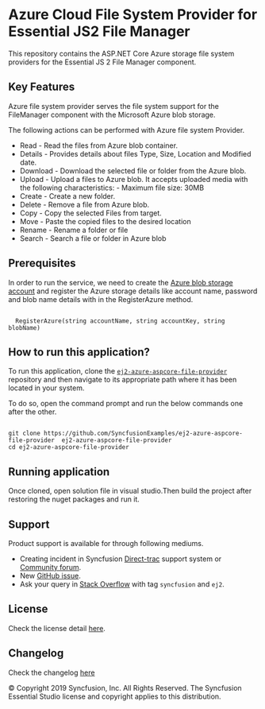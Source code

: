 # Azure Cloud File System Provider for Essential JS2 File Manager

This repository contains the ASP.NET Core Azure storage file system providers for the Essential JS 2 File Manager component.

## Key Features

Azure file system provider serves the file system support for the FileManager component with the Microsoft Azure blob storage.

The following actions can be performed with Azure file system Provider.

- Read     - Read the files from Azure blob container.
- Details  - Provides details about files Type, Size, Location and Modified date.
- Download - Download the selected file or folder from the Azure blob.
- Upload   - Upload a files to Azure blob. It accepts uploaded media with the following characteristics:
                - Maximum file size:  30MB
- Create   - Create a new folder.
- Delete   - Remove a file from Azure blob.
- Copy     - Copy the selected Files from target.
- Move     - Paste the copied files to the desired location
- Rename   - Rename a folder or file
- Search   - Search a file or folder in Azure blob

## Prerequisites

In order to run the service, we need to create the [Azure blob storage account](https://docs.microsoft.com/en-us/azure/storage/common/storage-quickstart-create-account?tabs=azure-portal) and register the Azure storage details like  account name, password and blob name details with in the RegisterAzure method.

```

  RegisterAzure(string accountName, string accountKey, string blobName)

```

## How to run this application?

To run this application, clone the [`ej2-azure-aspcore-file-provider`](https://github.com/SyncfusionExamples/ej2-azure-aspcore-file-provider) repository and then navigate to its appropriate path where it has been located in your system.

To do so, open the command prompt and run the below commands one after the other.

```

git clone https://github.com/SyncfusionExamples/ej2-azure-aspcore-file-provider  ej2-azure-aspcore-file-provider
cd ej2-azure-aspcore-file-provider

```

## Running application

Once cloned, open solution file in visual studio.Then build the project after restoring the nuget packages and run it.

## Support

Product support is available for through following mediums.

* Creating incident in Syncfusion [Direct-trac](https://www.syncfusion.com/support/directtrac/incidents?utm_source=npm&utm_campaign=filemanager) support system or [Community forum](https://www.syncfusion.com/forums/essential-js2?utm_source=npm&utm_campaign=filemanager).
* New [GitHub issue](https://github.com/syncfusion/ej2-javascript-ui-controls/issues/new).
* Ask your query in [Stack Overflow](https://stackoverflow.com/?utm_source=npm&utm_campaign=filemanager) with tag `syncfusion` and `ej2`.

## License

Check the license detail [here](https://github.com/syncfusion/ej2-javascript-ui-controls/blob/master/license).

## Changelog

Check the changelog [here](https://github.com/syncfusion/ej2-javascript-ui-controls/blob/master/controls/filemanager/CHANGELOG.md)

© Copyright 2019 Syncfusion, Inc. All Rights Reserved. The Syncfusion Essential Studio license and copyright applies to this distribution.
